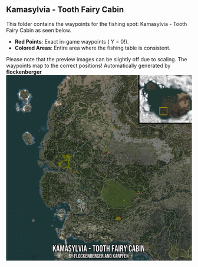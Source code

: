 ## Kamasylvia - Tooth Fairy Cabin
This folder contains the waypoints for the fishing spot: Kamasylvia - Tooth Fairy Cabin as seen below.

- **Red Points**: Exact in-game waypoints ( Y = 0!).
- **Colored Areas**: Entire area where the fishing table is consistent.

Please note that the preview images can be slightly off due to scaling. The waypoints map to the correct positions!
Automatically generated by **flockenberger**
![preview_Kamasylvia - Tooth Fairy Cabin](./Preview.webp)